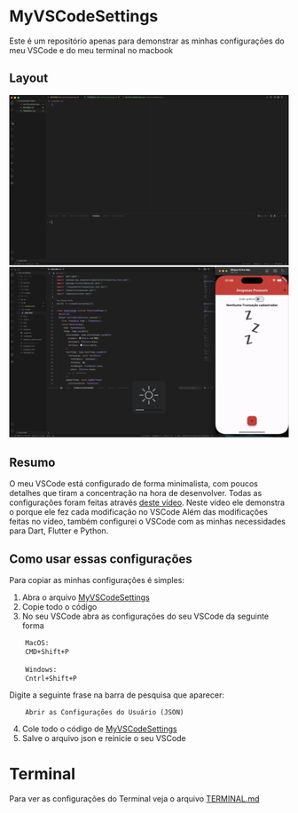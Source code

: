 # MyVSCodeSettings

Este é um repositório apenas para demonstrar as minhas configurações do meu VSCode e do meu terminal no macbook

## Layout

<img src="./imgs/Layout01.jpg" alt="Layout01"> <img src="./imgs/LayoutFlutter.jpg" alt="LayoutFlutter"> 

## Resumo 

O meu VSCode está configurado de forma minimalista, com poucos detalhes que tiram a concentração na hora de desenvolver.
Todas as configurações foram feitas através [deste vídeo](https://youtu.be/TW3KoPkuWEA?si=0p6asP3so4cf9CYI). Neste vídeo ele demonstra o porque ele fez cada modificação no VSCode
Além das modificações feitas no vídeo, também configurei o VSCode com as minhas necessidades para Dart, Flutter e Python.

## Como usar essas configurações

Para copiar as minhas configurações é simples: <br>

1. Abra o arquivo [MyVSCodeSettings](https://github.com/ArthurRCastilho/MyVSCodeSettings/blob/main/MyVSCodeSettings.json)
2. Copie todo o código
3. No seu VSCode abra as configurações do seu VSCode da seguinte forma
```
    MacOS:
    CMD+Shift+P

    Windows:
    Cntrl+Shift+P
```
Digite a seguinte frase na barra de pesquisa que aparecer:
```
    Abrir as Configurações do Usuário (JSON)
```
4. Cole todo o código de [MyVSCodeSettings](https://github.com/ArthurRCastilho/MyVSCodeSettings/blob/main/MyVSCodeSettings.json)
5. Salve o arquivo json e reinicie o seu VSCode

# Terminal

Para ver as configurações do Terminal veja o arquivo [TERMINAL.md](https://github.com/ArthurRCastilho/MyVSCodeSettings/TERMINAL.md/)
